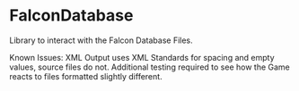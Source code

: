 # FalconDatabase

Library to interact with the Falcon Database Files.

Known Issues: XML Output uses XML Standards for spacing and empty values, source files do not. 
Additional testing required to see how the Game reacts to files formatted slightly different.
